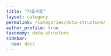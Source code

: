 ```yaml
---
title: "자료구조"
layout: category
permalink: /categories/data-structure/
author_profile: true
taxonomy: data-structure
sidebar:
  nav: docs
---
```

